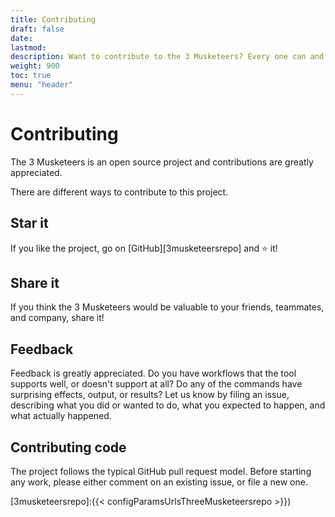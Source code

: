 ```yaml
---
title: Contributing
draft: false
date:
lastmod:
description: Want to contribute to the 3 Musketeers? Every one can and here are some ways.
weight: 900
toc: true
menu: "header"
---
```


# Contributing

The 3 Musketeers is an open source project and contributions are greatly appreciated.

There are different ways to contribute to this project.

## Star it

If you like the project, go on [GitHub][3musketeersrepo] and ⭐️ it!

## Share it

If you think the 3 Musketeers would be valuable to your friends, teammates, and company, share it!

## Feedback

Feedback is greatly appreciated. Do you have workflows that the tool supports well, or doesn't support at all? Do any of the commands have surprising effects, output, or results? Let us know by filing an issue, describing what you did or wanted to do, what you expected to happen, and what actually happened.

## Contributing code

The project follows the typical GitHub pull request model. Before starting any work, please either comment on an existing issue, or file a new one.

[3musketeersrepo]:{{< configParamsUrlsThreeMusketeersrepo >}})
